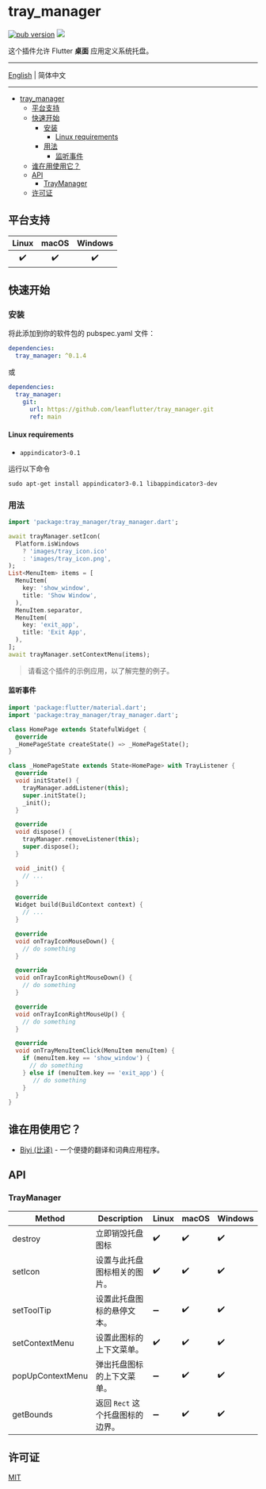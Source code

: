 # tray_manager

[![pub version][pub-image]][pub-url] [![][discord-image]][discord-url]

[pub-image]: https://img.shields.io/pub/v/tray_manager.svg
[pub-url]: https://pub.dev/packages/tray_manager

[discord-image]: https://img.shields.io/discord/884679008049037342.svg
[discord-url]: https://discord.gg/zPa6EZ2jqb

这个插件允许 Flutter **桌面** 应用定义系统托盘。

---

[English](./README.md) | 简体中文

---

<!-- START doctoc generated TOC please keep comment here to allow auto update -->
<!-- DON'T EDIT THIS SECTION, INSTEAD RE-RUN doctoc TO UPDATE -->

- [tray_manager](#tray_manager)
  - [平台支持](#平台支持)
  - [快速开始](#快速开始)
    - [安装](#安装)
      - [Linux requirements](#linux-requirements)
    - [用法](#用法)
      - [监听事件](#监听事件)
  - [谁在用使用它？](#谁在用使用它)
  - [API](#api)
    - [TrayManager](#traymanager)
  - [许可证](#许可证)

<!-- END doctoc generated TOC please keep comment here to allow auto update -->

## 平台支持

| Linux | macOS | Windows |
| :---: | :---: | :-----: |
|   ✔️   |   ✔️   |    ✔️    |

## 快速开始

### 安装

将此添加到你的软件包的 pubspec.yaml 文件：

```yaml
dependencies:
  tray_manager: ^0.1.4
```

或

```yaml
dependencies:
  tray_manager:
    git:
      url: https://github.com/leanflutter/tray_manager.git
      ref: main
```

#### Linux requirements

- `appindicator3-0.1`

运行以下命令

```
sudo apt-get install appindicator3-0.1 libappindicator3-dev
```

### 用法

```dart
import 'package:tray_manager/tray_manager.dart';

await trayManager.setIcon(
  Platform.isWindows
    ? 'images/tray_icon.ico'
    : 'images/tray_icon.png',
);
List<MenuItem> items = [
  MenuItem(
    key: 'show_window',
    title: 'Show Window',
  ),
  MenuItem.separator,
  MenuItem(
    key: 'exit_app',
    title: 'Exit App',
  ),
];
await trayManager.setContextMenu(items);
```

> 请看这个插件的示例应用，以了解完整的例子。

#### 监听事件

```dart
import 'package:flutter/material.dart';
import 'package:tray_manager/tray_manager.dart';

class HomePage extends StatefulWidget {
  @override
  _HomePageState createState() => _HomePageState();
}

class _HomePageState extends State<HomePage> with TrayListener {
  @override
  void initState() {
    trayManager.addListener(this);
    super.initState();
    _init();
  }

  @override
  void dispose() {
    trayManager.removeListener(this);
    super.dispose();
  }

  void _init() {
    // ...
  }

  @override
  Widget build(BuildContext context) {
    // ...
  }

  @override
  void onTrayIconMouseDown() {
    // do something
  }

  @override
  void onTrayIconRightMouseDown() {
    // do something
  }

  @override
  void onTrayIconRightMouseUp() {
    // do something
  }

  @override
  void onTrayMenuItemClick(MenuItem menuItem) {
    if (menuItem.key == 'show_window') {
      // do something
    } else if (menuItem.key == 'exit_app') {
       // do something
    }
  }
}
```

## 谁在用使用它？

- [Biyi (比译)](https://biyidev.com/) - 一个便捷的翻译和词典应用程序。

## API

### TrayManager

| Method           | Description                      | Linux | macOS | Windows |
| ---------------- | -------------------------------- | ----- | ----- | ------- |
| destroy          | 立即销毁托盘图标                 | ✔️     | ✔️     | ✔️       |
| setIcon          | 设置与此托盘图标相关的图片。     | ✔️     | ✔️     | ✔️       |
| setToolTip       | 设置此托盘图标的悬停文本。       | ➖     | ✔️     | ✔️       |
| setContextMenu   | 设置此图标的上下文菜单。         | ✔️     | ✔️     | ✔️       |
| popUpContextMenu | 弹出托盘图标的上下文菜单。       | ➖     | ✔️     | ✔️       |
| getBounds        | 返回 `Rect` 这个托盘图标的边界。 | ➖     | ✔️     | ✔️       |

## 许可证

[MIT](./LICENSE)
